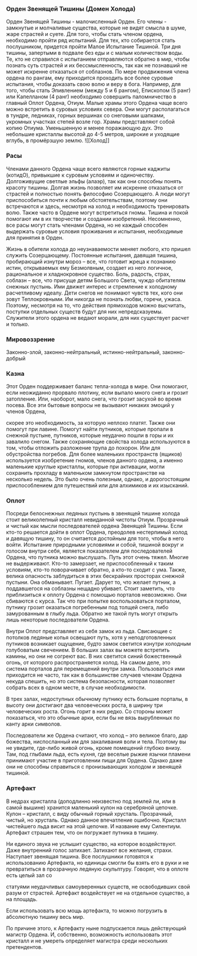 ### Орден Звенящей Тишины (Домен Холода)

Орден Звенящей Тишины - малочисленный Орден. Его члены - замкнутые и молчаливые существа, которые не видят смысла в шуме, жаре страстей и суете. Для того, чтобы стать членом ордена, необходимо пройти ряд испытаний. Для тех, кто собирается стать послушником, придется пройти Малое Испытание Тишиной. Три дня тишины, запертыми в подвале без еды и с малым количеством воды. Те, кто не справился с испытанием отправляются обратно в мир, чтобы познать суть страстей и их бессмысленность, так как не познавший не может искренне отказаться от соблазнов. По мере продвижения члена ордена по рангам, ему приходится проходить все более суровые испытания, чтобы доказать свою волю и веру в бога. Например, для того, чтобы стать Эпивлением (между 5 и 6 рангом), Епископом (5 ранг) или Капелланом (4 ранг) необходимо совершить паломничество в главный Оплот Ордена, Отиум. Малые храмы этого Ордена чаще всего можно встретить в суровых условиях севера. Они могут располагаться в тундре, ледниках, горных вершинах со снеговыми шапками, укромных участках степей возле гор. Храмы представляют собой копию Отиума. Уменьшенную и менее поражающую дух. Это небольшие кристаллы высотой до 4-5 метров, широкие и уходящие вглубь, в промёрзшую землю.
![[Холод]]

### Расы

Членами данного Ордена чаще всего являются горные каджиты (котидО), привыкшие к суровым условиям и одиночеству. Долгоживущие светлые эльфы (алаэр), так как они способны понять красоту тишины. Долгая жизнь позволяет им искренне отказаться от страстей и полностью понять философию Созерцающего. А люди могут приспособиться почти к любым обстоятельствам, поэтому они встречаются и здесь, несмотря на холод и необходимость тренировать волю. Также часто в Ордене могут встретиться гномы. Тишина и покой помогают им в их творчестве и создании изобретений. Несомненно, все расы могут стать членами Ордена, но не каждый способен выдержать суровые условия проживания и испытания, необходимые для принятия в Орден.

Жизнь в обители холода до неузнаваемости меняет любого, кто пришел служить Созерцающему. Постоянные испытания, давящая тишина, пробирающий изнутри мороз – все, что готовит жреца к познанию истин, открываемых ему Безмолвным, создает из него логичное, рациональное и хладнокровное существо. Боль, радость, страх, соблазн – все, что присуще детям Большого Света, чуждо обитателям снежных пустынь. Ими движет интерес и стремление к холодному расчетливому идеалу. Дети снегов не понимают чувств тех, кого они зовут Теплокровными. Им никогда не познать любви, горечи, ужаса. Поэтому, несмотря на то, что действия прямоходов можно высчитать, поступки отдельных существ будут для них непредсказуемы. Служители этого ордена не ведают морали, для них существует расчет и только.

### Мировоззрение

Законно-злой, законно-нейтральный, истинно-нейтральный, законно-добрый

### Казна

Этот Орден поддерживает баланс тепла-холода в мире. Они помогают, если неожиданно прорвало плотину, если выпало много снега и грозит затопление. Или, наоборот, мало снега, что грозит засухой во время посева. Все эти бытовые вопросы не вызывают никаких эмоций у членов Ордена,

скорее это необходимость, за которую неплохо платят. Также они помогут при лавине. Помогут найти путников, которые пропали в снежной пустыне, путников, которые неудачно пошли в горы и их завалило снегом. Также сохраняющие свойства холода используются в том, чтобы отложить разложение трупа до похорон. Или для обустройства погребов. Для более маленьких пространств (ящиков) используется изобретение гномов, членов данного ордена, а именно маленькие круглые кристаллы, которые при активации, могли сохранить прохладу в маленьком замкнутом пространстве на несколько недель. Это было очень полезным, однако, и дорогостоящим приспособлением для путешествий или для алхимиков и их изысканий.

### Оплот

Посреди белоснежных ледяных пустынь в звенящей тишине холода стоит великолепный кристалл невиданной чистоты Отиум. Прозрачный и чистый как мысли последователей ордена Звенящей Тишины. Если кто-то решается дойти в оплот Ордена, преодолев нестерпимый холод и давящую тишину, то он считается достойным для того, чтобы в него войти. Испытание природными условиями и собой, тишиной вокруг и голосом внутри себя, является показателем для последователей Ордена, что путника можно выслушать. Путь этот очень тяжел. Многие не выдерживают. Кто-то замерзает, не приспособленный к таким условиям, кто-то поворачивает обратно, а кто-то сходит с ума. Также, велика опасность заблудиться в этих бескрайних просторах снежной пустыни. Она обманывает. Пугает. Дарует то, что желает путник, а поддавшегося на соблазны нещадно убивает. Стоит заметить, что приблизиться к оплоту Ордена с помощью порталов невозможно. Они сбиваются с курса. Так что при попытке воспользоваться порталом, путнику грозит оказаться погребенным под толщей снега, либо замурованным в глыбу льда. Обратно же такой путь могут открыть лишь некоторые последователи Ордена.

Внутри Оплот представляет из себя замок из льда. Свисающие с потолков ледяные копья освещают путь, хотя у неподготовленных путников возникает ощущение, будто замок светится изнутри холодным голубоватым свечением. В больших залах вы можете встретить камины, но они не согреют вас. В них светится синий божественный огонь, от которого распространяется холод. На самом деле, это система порталов для перемещений внутри замка. Пользоваться ими приходится не часто, так как в большинстве случаев членам Ордена некуда спешить, но это система безопасности, которая позволяет собрать всех в одном месте, в случае необходимости.

В трех залах, недоступных обычному путнику есть большие порталы, в высоту они достигают два человеческих роста, в ширину три человеческих роста. Огонь горит в них редко. Со стороны может показаться, что это обычные арки, если бы не вязь вырубленных по канту арки символов.

Последователи же Ордена считают, что холод – это великое благо, дар божества, ниспосланный им для закаливания воли и тела. Поэтому вы не увидите, где-либо живой огонь, кроме помещений глубоко внизу. Там, под глыбами льда, есть кухня, где веселые рыжие язычки пламени принимают участие в приготовлении пищи для Ордена. Однако даже они не способны справиться с пронизывающих холодом и звенящей тишиной.

### Артефакт

В недрах кристалла (доподлинно неизвестно под землей ли, или в самой вышине) хранится маленький кулон на серебряной цепочке. Кулон – кристалл, с виду обычный горный хрусталь. Прозрачный, чистый, но хрусталь. Однако данное впечатление ошибочно. Кристалл чистейшего льда висит на этой цепочке. И название ему Силентиум. Артефакт страшен тем, что он погружает путника в тишину.

Ни единого звука не услышит существо, на которое воздействуют. Даже внутренний голос затихает. Затихают все желания, страхи. Наступает звенящая тишина. Все послушники готовятся к использованию Артефакта, но единицы смогли бы взять его в руки и не превратиться в прозрачную ледяную скульптуру. Говорят, что в оплоте есть целый зал со

статуями неудачливых самоуверенных существ, не освободивших свой разум от страстей. Артефакт воздействует не на отдельное существо, а на площадь.

Если использовать всю мощь артефакта, то можно погрузить в абсолютную тишину весь мир.

По причине этого, к Артефакту ныне подпускается лишь действующий магистр Ордена. И, собственно, возможность использовать этот кристалл и не умереть определяет магистра среди нескольких претендентов.